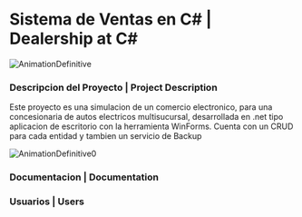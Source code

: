 # Sistema de Ventas en C# | Dealership at C#

![AnimationDefinitive](https://user-images.githubusercontent.com/41133287/220199172-92f38bf7-f335-4eed-b305-3991e6790a0d.gif)

### Descripcion del Proyecto | Project Description
Este proyecto es una simulacion de un comercio electronico, para una concesionaria de autos electricos multisucursal, desarrollada en .net tipo aplicacion de escritorio con la herramienta WinForms. Cuenta con un CRUD para cada entidad y tambien un servicio de Backup

![AnimationDefinitive0](https://user-images.githubusercontent.com/41133287/220393042-464da1d1-4436-4d42-a68d-64adda975510.gif)


### Documentacion | Documentation

### Usuarios | Users
